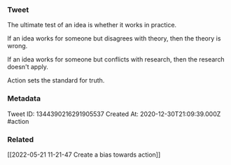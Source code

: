 ### Tweet
The ultimate test of an idea is whether it works in practice.

If an idea works for someone but disagrees with theory, then the theory is wrong.

If an idea works for someone but conflicts with research, then the research doesn't apply.

Action sets the standard for truth.

### Metadata
Tweet ID: 1344390216291905537
Created At: 2020-12-30T21:09:39.000Z
#action

### Related
[[2022-05-21 11-21-47 Create a bias towards action]]


